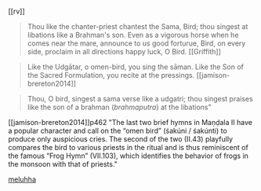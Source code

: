 [[rv]]
> Thou like the chanter-priest chantest the Sama, Bird; thou singest at libations like a Brahman's son. Even as a vigorous horse when he comes near the mare, announce to us good forturue, Bird, on every side, proclaim in all directions happy luck, O Bird. [[Griffith]]

> Like the Udgātar, o omen-bird, you sing the sāman. Like the Son of the Sacred Formulation, you recite at the pressings. [[jamison-brereton2014]]

> Thou, O bird, singest a sama verse like a udgatri; thou singest praises like the son of a brahman (*brahmaputra*) at the libations"


[[jamison-brereton2014]]p462 "The last two brief hymns in Maṇḍala II have a popular character and call on the “omen bird” (śakúni / śakúnti) to produce only auspicious cries. The second of the two (II.43) playfully compares the bird to various priests in the ritual and is thus reminiscent of the famous “Frog Hymn” (VII.103), which identifies the behavior of frogs in the monsoon with that of priests."


[meluhha](https://meluhha.com/rv/verse.pl?v=02.043.02&acc=no&q=bird&lang=eng)